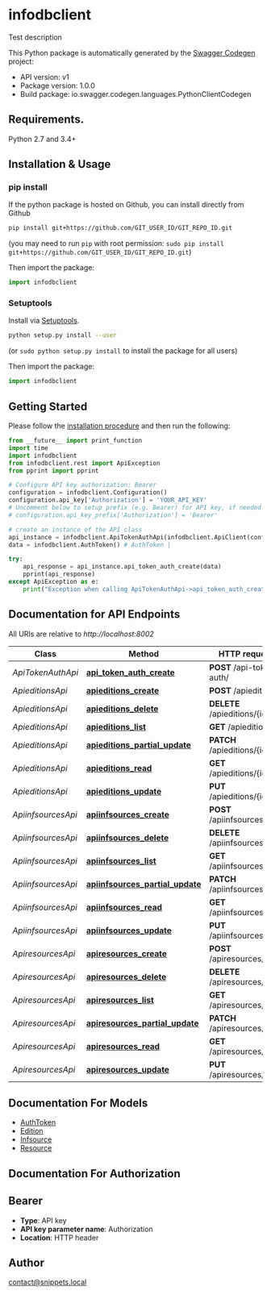 # infodbclient
Test description

This Python package is automatically generated by the [Swagger Codegen](https://github.com/swagger-api/swagger-codegen) project:

- API version: v1
- Package version: 1.0.0
- Build package: io.swagger.codegen.languages.PythonClientCodegen

## Requirements.

Python 2.7 and 3.4+

## Installation & Usage
### pip install

If the python package is hosted on Github, you can install directly from Github

```sh
pip install git+https://github.com/GIT_USER_ID/GIT_REPO_ID.git
```
(you may need to run `pip` with root permission: `sudo pip install git+https://github.com/GIT_USER_ID/GIT_REPO_ID.git`)

Then import the package:
```python
import infodbclient 
```

### Setuptools

Install via [Setuptools](http://pypi.python.org/pypi/setuptools).

```sh
python setup.py install --user
```
(or `sudo python setup.py install` to install the package for all users)

Then import the package:
```python
import infodbclient
```

## Getting Started

Please follow the [installation procedure](#installation--usage) and then run the following:

```python
from __future__ import print_function
import time
import infodbclient
from infodbclient.rest import ApiException
from pprint import pprint

# Configure API key authorization: Bearer
configuration = infodbclient.Configuration()
configuration.api_key['Authorization'] = 'YOUR_API_KEY'
# Uncomment below to setup prefix (e.g. Bearer) for API key, if needed
# configuration.api_key_prefix['Authorization'] = 'Bearer'

# create an instance of the API class
api_instance = infodbclient.ApiTokenAuthApi(infodbclient.ApiClient(configuration))
data = infodbclient.AuthToken() # AuthToken | 

try:
    api_response = api_instance.api_token_auth_create(data)
    pprint(api_response)
except ApiException as e:
    print("Exception when calling ApiTokenAuthApi->api_token_auth_create: %s\n" % e)

```

## Documentation for API Endpoints

All URIs are relative to *http://localhost:8002*

Class | Method | HTTP request | Description
------------ | ------------- | ------------- | -------------
*ApiTokenAuthApi* | [**api_token_auth_create**](docs/ApiTokenAuthApi.md#api_token_auth_create) | **POST** /api-token-auth/ | 
*ApieditionsApi* | [**apieditions_create**](docs/ApieditionsApi.md#apieditions_create) | **POST** /apieditions/ | 
*ApieditionsApi* | [**apieditions_delete**](docs/ApieditionsApi.md#apieditions_delete) | **DELETE** /apieditions/{id}/ | 
*ApieditionsApi* | [**apieditions_list**](docs/ApieditionsApi.md#apieditions_list) | **GET** /apieditions/ | 
*ApieditionsApi* | [**apieditions_partial_update**](docs/ApieditionsApi.md#apieditions_partial_update) | **PATCH** /apieditions/{id}/ | 
*ApieditionsApi* | [**apieditions_read**](docs/ApieditionsApi.md#apieditions_read) | **GET** /apieditions/{id}/ | 
*ApieditionsApi* | [**apieditions_update**](docs/ApieditionsApi.md#apieditions_update) | **PUT** /apieditions/{id}/ | 
*ApiinfsourcesApi* | [**apiinfsources_create**](docs/ApiinfsourcesApi.md#apiinfsources_create) | **POST** /apiinfsources/ | 
*ApiinfsourcesApi* | [**apiinfsources_delete**](docs/ApiinfsourcesApi.md#apiinfsources_delete) | **DELETE** /apiinfsources/{id}/ | 
*ApiinfsourcesApi* | [**apiinfsources_list**](docs/ApiinfsourcesApi.md#apiinfsources_list) | **GET** /apiinfsources/ | 
*ApiinfsourcesApi* | [**apiinfsources_partial_update**](docs/ApiinfsourcesApi.md#apiinfsources_partial_update) | **PATCH** /apiinfsources/{id}/ | 
*ApiinfsourcesApi* | [**apiinfsources_read**](docs/ApiinfsourcesApi.md#apiinfsources_read) | **GET** /apiinfsources/{id}/ | 
*ApiinfsourcesApi* | [**apiinfsources_update**](docs/ApiinfsourcesApi.md#apiinfsources_update) | **PUT** /apiinfsources/{id}/ | 
*ApiresourcesApi* | [**apiresources_create**](docs/ApiresourcesApi.md#apiresources_create) | **POST** /apiresources/ | 
*ApiresourcesApi* | [**apiresources_delete**](docs/ApiresourcesApi.md#apiresources_delete) | **DELETE** /apiresources/{id}/ | 
*ApiresourcesApi* | [**apiresources_list**](docs/ApiresourcesApi.md#apiresources_list) | **GET** /apiresources/ | 
*ApiresourcesApi* | [**apiresources_partial_update**](docs/ApiresourcesApi.md#apiresources_partial_update) | **PATCH** /apiresources/{id}/ | 
*ApiresourcesApi* | [**apiresources_read**](docs/ApiresourcesApi.md#apiresources_read) | **GET** /apiresources/{id}/ | 
*ApiresourcesApi* | [**apiresources_update**](docs/ApiresourcesApi.md#apiresources_update) | **PUT** /apiresources/{id}/ | 


## Documentation For Models

 - [AuthToken](docs/AuthToken.md)
 - [Edition](docs/Edition.md)
 - [Infsource](docs/Infsource.md)
 - [Resource](docs/Resource.md)


## Documentation For Authorization


## Bearer

- **Type**: API key
- **API key parameter name**: Authorization
- **Location**: HTTP header


## Author

contact@snippets.local

